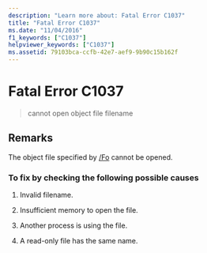 ```yaml
---
description: "Learn more about: Fatal Error C1037"
title: "Fatal Error C1037"
ms.date: "11/04/2016"
f1_keywords: ["C1037"]
helpviewer_keywords: ["C1037"]
ms.assetid: 79103bca-ccfb-42e7-aef9-9b90c15b162f
---
```

# Fatal Error C1037

> cannot open object file filename

## Remarks

The object file specified by [/Fo](../../build/reference/fo-object-file-name.md) cannot be opened.

### To fix by checking the following possible causes

1. Invalid filename.

1. Insufficient memory to open the file.

1. Another process is using the file.

1. A read-only file has the same name.
